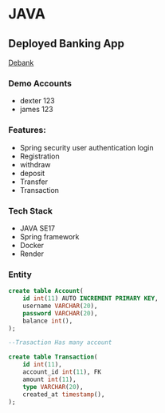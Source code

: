 # JAVA

## Deployed Banking App 
[Debank](https://java-lu7w.onrender.com/)

### Demo Accounts
- dexter 123
- james 123

### Features:
- Spring security user authentication login
- Registration 
- withdraw
- deposit
- Transfer
- Transaction

### Tech Stack
- JAVA SE17
- Spring framework
- Docker
- Render

### Entity
```sql
create table Account(
    id int(11) AUTO INCREMENT PRIMARY KEY,
    username VARCHAR(20),
    password VARCHAR(20),
    balance int(),
);

--Trasaction Has many account

create table Transaction(
    id int(11),
    account_id int(11), FK
    amount int(11),
    type VARCHAR(20),
    created_at timestamp(),
);
```
